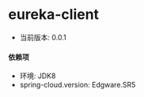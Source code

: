 eureka-client
========================
- 当前版本: 0.0.1

#### 依赖项 
- 环境: JDK8
- spring-cloud.version: Edgware.SR5


